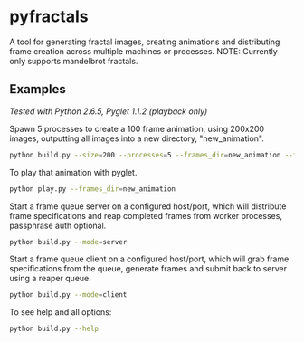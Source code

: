 pyfractals
==========

A tool for generating fractal images, creating animations and distributing frame creation across multiple machines or processes. NOTE: Currently only supports mandelbrot fractals.


Examples
--------

*Tested with Python 2.6.5, Pyglet 1.1.2 (playback only)*


Spawn 5 processes to create a 100 frame animation, using 200x200 images, outputting all images into a new directory, "new_animation".

```sh
python build.py --size=200 --processes=5 --frames_dir=new_animation --frames=100
```


To play that animation with pyglet.

```sh
python play.py --frames_dir=new_animation
```

Start a frame queue server on a configured host/port, which will distribute frame specifications and reap completed frames from worker processes, passphrase auth optional.

```sh
python build.py --mode=server
```

Start a frame queue client on a configured host/port, which will grab frame specifications from the queue, generate frames and submit back to server using a reaper queue.
```sh
python build.py --mode=client
```

To see help and all options:
```sh
python build.py --help
```
